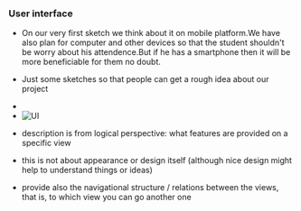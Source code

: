 ### User interface

* On our very first sketch we think about it on mobile platform.We have also plan for computer and other devices so that the student shouldn't be worry about his attendence.But if he has a smartphone then it will be more beneficiable for them no doubt.
* Just some sketches so that people can get a rough idea about our project
* 
* <img src="https://drive.google.com/file/d/0B-1KZ3bz0rgNMlZOVjNzM25FWUE/view?usp=sharing" alt="UI">

* description is from logical perspective: what features are provided on a specific view
* this is not about appearance or design itself (although nice design might help to understand things or ideas)
* provide also the navigational structure / relations between the views, that is, to which view you can go another one
